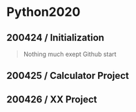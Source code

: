 # Python2020

## 200424 / Initialization
> Nothing much exept Github start

## 200425 / Calculator Project

## 200426 / XX Project
